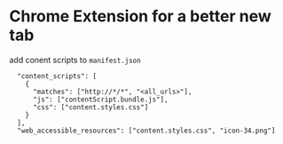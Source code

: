 # Chrome Extension for a better new tab


add conent scripts to `manifest.json`
```
  "content_scripts": [
    {
      "matches": ["http://*/*", "<all_urls>"],
      "js": ["contentScript.bundle.js"],
      "css": ["content.styles.css"]
    }
  ],
  "web_accessible_resources": ["content.styles.css", "icon-34.png"]
```